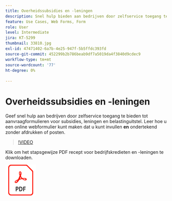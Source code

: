 ```yaml
---
title: Overheidssubsidies en -leningen
description: Snel hulp bieden aan bedrijven door zelfservice toegang te bieden tot aanvraagformulieren voor subsidies, leningen en belastinguitstel
feature: Use Cases, Web Forms, Form
role: User
level: Intermediate
jira: KT-5299
thumbnail: 33810.jpg
exl-id: 47471402-6a7b-4e25-947f-5b5ffdc393fd
source-git-commit: 452299b2b786beab9df7a5019da4f3840d9cdec9
workflow-type: tm+mt
source-wordcount: '77'
ht-degree: 0%

---
```


# Overheidssubsidies en -leningen

Geef snel hulp aan bedrijven door zelfservice toegang te bieden tot aanvraagformulieren voor subsidies, leningen en belastinguitstel. Leer hoe u een online webformulier kunt maken dat u kunt invullen **en** ondertekend zonder afdrukken of posten.

>[!VIDEO](https://video.tv.adobe.com/v/33810?quality=12&learn=on&hidetitle=true)

Klik om het stapsgewijze PDF recept voor bedrijfskredieten en -leningen te downloaden.

[![Download PDF Recipe](../assets/acrobat_PDF_96.png)](../assets/UseCaseRecipe-EN-CreatingWebForms.pdf)
